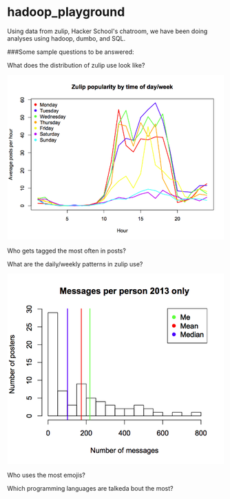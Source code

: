hadoop_playground
=================

Using data from zulip, Hacker School's chatroom, we have been doing analyses using hadoop, dumbo, and SQL. 

###Some sample questions to be answered:

What does the distribution of zulip use look like? 

![Answer:](timeplot.png?raw=true)

Who gets tagged the most often in posts?

What are the daily/weekly patterns in zulip use?

![Answer:](socialplot.png?raw=true)

Who uses the most emojis?

Which programming languages are talkeda bout the most?
